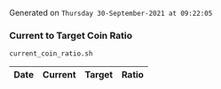 Generated on `Thursday 30-September-2021 at 09:22:05`

### Current to Target Coin Ratio
`current_coin_ratio.sh`

Date|Current|Target|Ratio
---|---|---|---
